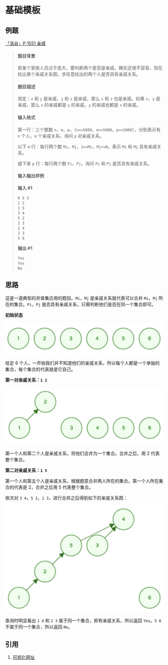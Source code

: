 # 基础模板

## 例题

[「洛谷」P 1551 亲戚](https://www.luogu.com.cn/problem/P1551)

> #### 题目背景
>
> 若某个家族人员过于庞大，要判断两个是否是亲戚，确实还很不容易，现在给出某个亲戚关系图，求任意给出的两个人是否具有亲戚关系。
>
> #### 题目描述
>
> 规定：`x` 和 `y` 是亲戚，`y` 和 `z` 是亲戚，那么 `x` 和 `z` 也是亲戚。如果 `x`，`y` 是亲戚，那么 `x` 的亲戚都是 `y` 的亲戚，`y` 的亲戚也都是 `x` 的亲戚。
>
> #### 输入格式
>
> 第一行：三个整数 `n`，`m`，`p`，（`n<=5000`，`m<=5000`，`p<=5000`），分别表示有 `n` 个人，`m` 个亲戚关系，询问 `p` 对亲戚关系。
>
> 以下 `m` 行：每行两个数 `Mi`，`Mj`，`1<=Mi`，`Mj<=N`，表示 `Mi` 和 `Mj` 具有亲戚关系。
>
> 接下来 `p` 行：每行两个数 `Pi`，`Pj`，询问 `Pi` 和 `Pj` 是否具有亲戚关系。
>
> #### 输入输出样例
>
> **输入 #1**
>
> ```
> 6 5 3
> 1 2
> 1 5
> 3 4
> 5 2
> 1 3
> 1 4
> 2 3
> 5 6
> ```
>
> **输出 #1**
>
> ```
> Yes
> Yes
> No
> ```

## 思路

这是一道典型的并查集应用的题目。`Mi`，`Mj` 是亲戚关系就代表可以合并 `Mi`，`Mj` 所在的集合。`Pi`，`Pj` 是否具有亲戚关系，只需判断他们是否在同一个集合即可。

**初始状态**

![init](init.png)

给定 6 个人，一开始我们并不知道他们的亲戚关系，所以每个人都是一个单独的集合，每个集合的代表就是它自己。

**第一对亲戚关系：`1 2`**

![pair1](pair1.png)

第一个人和第二个人是亲戚关系，将他们合并为一个集合。合并之后，用 2 代表整个集合。

**第二对亲戚关系：`1 5`**

第一个人和第五个人是亲戚关系，根据题意合并两人所在的集合。第一个人所在集合的代表是 2，合并之后用 5 代表整个集合。

依次对 `3 4`，`5 2`，`1 3`，进行合并之后得到如下的亲戚关系图：

![pair](pair.png)

查询时明显看出 `1 4` 和 `2 3` 属于同一个集合，即有亲戚关系，所以返回 `Yes`。`5 6`不属于同一个集合，所以返回 `No`。



## 引用

1. [可视化网址](https://www.cs.usfca.edu/~galles/JavascriptVisual/DisjointSets.html)